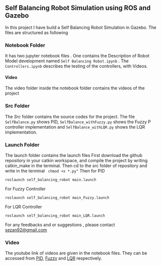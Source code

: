## Self Balancing Robot Simulation using ROS and Gazebo

In this project I have build a Self Balancing Robot Simulation in Gazebo.
The files are structured as following

### Notebook Folder
It has two jupyter notebook files . One contains the Description of Robot Model development named ```Self Balancing Robot.ipynb``` . The ```Controllers.ipynb``` describes the testing of the controllers, with Videos.

#### Video 
The video folder inside the notebook folder contains the videos of the project

### Src Folder
The $Src$ folder contains the source codes for the project. The file ```SelfBalance.py``` shows PID, ```SelfBalance_withFuzzy.py``` shows the Fuzzy P controller implementation and ```SelfBalance_withLQR.py``` shows the LQR implementation.

### Launch Folder
The launch folder contains the launch files
First download the github repository in your catkin workspace, and compile the project by writing catkin_make in the terminal. 
Then cd to the src folder of repository and write in the terminal ``` chmod +x *.py"```
Then for PID 
```
roslaunch self_balancing_robot main.launch
```
For Fuzzy Controller

```
roslaunch self_balancing_robot main_Fuzzy.launch
```

For LQR Controller

```
roslaunch self_balancing_robot main_LQR.launch
```

For any feedbacks and or suggestions , please contact sezan92@gmail.com

### Video 
The youtube link of videos are given in the notebook files. They can be accessed from [PID](https://www.youtube.com/watch?v=kssD8unnWls), [Fuzzy](https://www.youtube.com/watch?v=FoG59xl2c9I) and [LQR](https://www.youtube.com/watch?v=QmrRNw043dY) respectively.